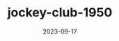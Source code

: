 ---
layout: note-image
parent: ..
title: jockey-club-1950
date: 2023-09-17
metatitle: Imagem Jockey Club
categories: imagem, jockey club
description: Jockey Club
year: 1950
cover-image: https://www.historiadorecife.com/images/cover.jpg
---